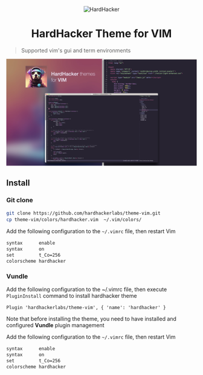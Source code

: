 <p align="center">
  <img width="180" src="https://github.com/hardhackerlabs/themes/raw/master/media/logo/logo.png" alt="HardHacker">
</p>

<h1 align="center">
  HardHacker Theme for VIM
</h1>

> Supported vim's gui and term environments

![](./media/preview.jpeg)

## Install

### Git clone

```bash
git clone https://github.com/hardhackerlabs/theme-vim.git
cp theme-vim/colors/hardhacker.vim  ~/.vim/colors/
```

Add the following configuration to the `~/.vimrc` file, then restart Vim

```
syntax      enable
syntax      on
set         t_Co=256
colorscheme hardhacker
```

### Vundle

Add the following configuration to the ~/.vimrc file, then execute `PluginInstall` command to install hardhacker theme

```
Plugin 'hardhackerlabs/theme-vim', { 'name': 'hardhacker' }
```

Note that before installing the theme, you need to have installed and configured **Vundle** plugin management

Add the following configuration to the `~/.vimrc` file, then restart Vim

```
syntax      enable
syntax      on
set         t_Co=256
colorscheme hardhacker
```
